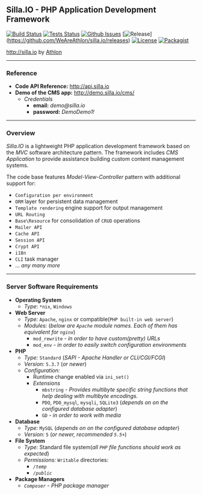 ## Silla.IO - PHP Application Development Framework
[![Build Status](https://img.shields.io/jenkins/s/http/jenkins.athlonsofia.com/silla.io.svg?style=flat-square)](http://jenkins.athlonsofia.com/job/silla.io/)
[![Tests Status](https://img.shields.io/jenkins/t/http/jenkins.athlonsofia.com/silla.io.svg?style=flat-square)](http://jenkins.athlonsofia.com/job/silla.io/)
[![Github Issues](https://img.shields.io/github/issues/WeAreAthlon/silla.io.svg?style=flat-square)](https://github.com/WeAreAthlon/silla.io/issues)
[![Release](https://img.shields.io/github/release/WeAreAthlon/silla.io.svg?style=flat-square)] (https://github.com/WeAreAthlon/silla.io/releases)
[![License](https://img.shields.io/badge/license-GPL-blue.svg?style=flat-square)](https://github.com/WeAreAthlon/silla.io/blob/master/LICENSE.txt)
[![Packagist](https://img.shields.io/packagist/dt/weareathlon/silla.io.svg?style=flat-square)](https://packagist.org/packages/weareathlon/silla.io)

http://silla.io by [Athlon](http://weareathlon.com)
***

### Reference

* **Code API Reference:** http://api.silla.io
* **Demo of the CMS app:** http://demo.silla.io/cms/
    * *Credentials*
        * **email:** _demo@silla.io_
        * **password:** _DemoDemo1!_

***

### Overview

_Silla.IO_ is a lightweight PHP application development framework based on the *MVC* software architecture pattern. 
The framework includes *CMS Application* to provide assistance building custom content management systems.

The code base features *Model-View-Controller* pattern with additional support for:
* `Configuration per environment`
* `ORM` layer for persistent data management
* `Template rendering` engine support for output management
* `URL Routing`
* `Base\Resource` for consolidation of `CRUD` operations
* `Mailer API`
* `Cache API`
* `Session API`
* `Crypt API`
* `i18n`
* `CLI` task manager
* ... *any many more*

***

### Server Software Requirements

* **Operating System**
  * *Type*: `*nix`, `Windows`
* **Web Server**
  * *Type:* `Apache`, `nginx` or compatible(`PHP built-in web server`)
  * *Modules:* (*below are `Apache` module names. Each of them has equivalent for `nginx`*)
    * `mod_rewrite` - *in order to have custom(pretty) URLs*
    * `mod_env` - *in order to easily switch configuration environments*
* **PHP**
  * *Type:* `Standard` (*SAPI - Apache Handler or CLI/CGI/FCGI*)
  * *Version:* `5.3.7` (*or newer*)
  * *Configuration:*
    * Runtime change enabled via `ini_set()`
    * *Extensions*
      * `mbstring` - *Provides multibyte specific string functions that help dealing with multibyte encodings.*
      * `PDO`, `PDO_mysql`, `mysqli`, `SQLite3` (*depends on on the configured database adapter*)
      * `GD` - *in order to work with media*
* **Database**
  * *Type:* `MySQL` (*depends on on the configured database adapter*)
  * *Version:* `5` (*or newer, recommended `5.5+`*)
* **File System**
  * *Type:* Standard file system(*all `PHP` file functions should work as expected*)
  * *Permissions:* `Writable` directories:
    * *`/temp`*
    * *`/public`*
* **Package Managers**
  * *`Composer`* - *PHP package manager*
